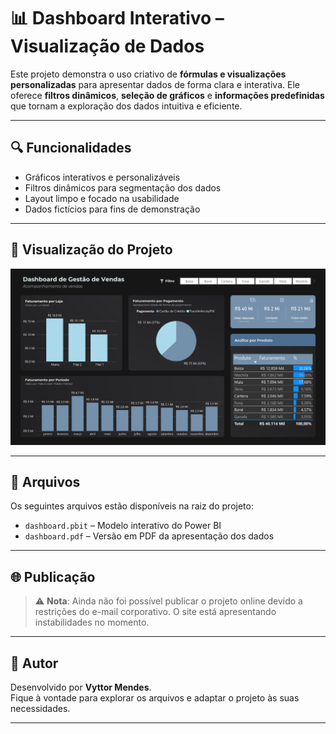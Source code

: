 # 📊 Dashboard Interativo – Visualização de Dados

Este projeto demonstra o uso criativo de **fórmulas e visualizações personalizadas** para apresentar dados de forma clara e interativa. Ele oferece **filtros dinâmicos**, **seleção de gráficos** e **informações predefinidas** que tornam a exploração dos dados intuitiva e eficiente.

---

## 🔍 Funcionalidades

- Gráficos interativos e personalizáveis  
- Filtros dinâmicos para segmentação dos dados  
- Layout limpo e focado na usabilidade  
- Dados fictícios para fins de demonstração  

---

## 📸 Visualização do Projeto

![Screenshot](./scr.png)

---

## 📁 Arquivos

Os seguintes arquivos estão disponíveis na raiz do projeto:

- `dashboard.pbit` – Modelo interativo do Power BI  
- `dashboard.pdf` – Versão em PDF da apresentação dos dados  

---

## 🌐 Publicação

> ⚠️ **Nota**: Ainda não foi possível publicar o projeto online devido a restrições do e-mail corporativo. O site está apresentando instabilidades no momento.

---

## 👤 Autor

Desenvolvido por **Vyttor Mendes**.  
Fique à vontade para explorar os arquivos e adaptar o projeto às suas necessidades.

---
